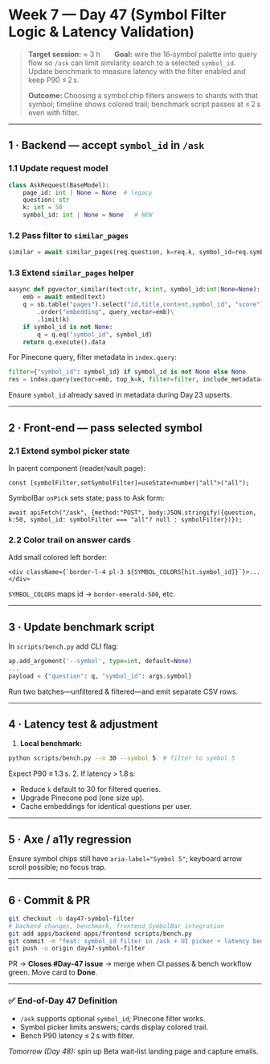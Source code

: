 # Week 7 — Day 47 (Symbol Filter Logic & Latency Validation)

> **Target session:** ≈ 3 h  **Goal:** wire the 16‑symbol palette into query flow so `/ask` can limit similarity search to a selected `symbol_id`. Update benchmark to measure latency with the filter enabled and keep P90 ≤ 2 s.
>
> **Outcome:** Choosing a symbol chip filters answers to shards with that symbol; timeline shows colored trail; benchmark script passes at ≤ 2 s even with filter.

---

## 1 · Backend — accept `symbol_id` in `/ask`

### 1.1 Update request model

```python
class AskRequest(BaseModel):
    page_id: int | None = None  # legacy
    question: str
    k: int = 50
    symbol_id: int | None = None   # NEW
```

### 1.2 Pass filter to `similar_pages`

```python
similar = await similar_pages(req.question, k=req.k, symbol_id=req.symbol_id)
```

### 1.3 Extend `similar_pages` helper

```python
aasync def pgvector_similar(text:str, k:int, symbol_id:int|None=None):
    emb = await embed(text)
    q = sb.table("pages").select("id,title,content,symbol_id", "score")\
        .order("embedding", query_vector=emb)\
        .limit(k)
    if symbol_id is not None:
        q = q.eq("symbol_id", symbol_id)
    return q.execute().data
```

For Pinecone query, filter metadata in `index.query`:

```python
filter={"symbol_id": symbol_id} if symbol_id is not None else None
res = index.query(vector=emb, top_k=k, filter=filter, include_metadata=True)
```

Ensure `symbol_id` already saved in metadata during Day 23 upserts.

---

## 2 · Front‑end — pass selected symbol

### 2.1 Extend symbol picker state

In parent component (reader/vault page):

```tsx
const [symbolFilter,setSymbolFilter]=useState<number|"all">("all");
```

SymbolBar `onPick` sets state; pass to Ask form:

```tsx
await apiFetch("/ask", {method:"POST", body:JSON.stringify({question, k:50, symbol_id: symbolFilter === "all"? null : symbolFilter})});
```

### 2.2 Color trail on answer cards

Add small colored left border:

```tsx
<div className={`border-l-4 pl-3 ${SYMBOL_COLORS[hit.symbol_id]}`}>...</div>
```

`SYMBOL_COLORS` maps id → `border-emerald-500`, etc.

---

## 3 · Update benchmark script

In `scripts/bench.py` add CLI flag:

```python
ap.add_argument('--symbol', type=int, default=None)
...
payload = {"question": q, "symbol_id": args.symbol}
```

Run two batches—unfiltered & filtered—and emit separate CSV rows.

---

## 4 · Latency test & adjustment

1. **Local benchmark:**

```bash
python scripts/bench.py --n 30 --symbol 5  # filter to symbol 5
```

Expect P90 ≤ 1.3 s.
2\. If latency > 1.8 s:

* Reduce `k` default to 30 for filtered queries.
* Upgrade Pinecone pod (one size up).
* Cache embeddings for identical questions per user.

---

## 5 · Axe / a11y regression

Ensure symbol chips still have `aria-label="Symbol 5"`; keyboard arrow scroll possible; no focus trap.

---

## 6 · Commit & PR

```bash
git checkout -b day47-symbol-filter
# backend changes, benchmark, frontend SymbolBar integration
git add apps/backend apps/frontend scripts/bench.py
git commit -m "feat: symbol_id filter in /ask + UI picker + latency benchmark"
git push -u origin day47-symbol-filter
```

PR → **Closes #Day-47 issue** → merge when CI passes & bench workflow green. Move card to **Done**.

---

### ✅ End‑of‑Day 47 Definition

* `/ask` supports optional `symbol_id`; Pinecone filter works.
* Symbol picker limits answers; cards display colored trail.
* Bench P90 latency ≤ 2 s with filter.

*Tomorrow (Day 48):* spin up Beta wait‑list landing page and capture emails.